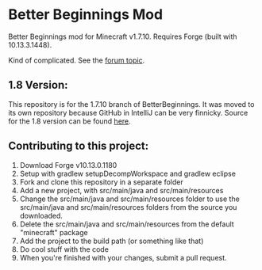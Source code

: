 Better Beginnings Mod
=========

Better Beginnings mod for Minecraft v1.7.10. Requires Forge (built with 10.13.3.1448).

Kind of complicated. See the [forum topic](http://www.minecraftforum.net/forums/mapping-and-modding/minecraft-mods/wip-mods/2192122-betterbeginnings-mod).

1.8 Version:
-----------
This repository is for the 1.7.10 branch of BetterBeginnings. It was moved to its own repository because GitHub in IntelliJ can be very finnicky. Source for the 1.8 version can be found [here](https://github.com/einsteinsci/betterbeginnings).

Contributing to this project:
-----------------------------
1. Download Forge v10.13.0.1180
2. Setup with gradlew setupDecompWorkspace and gradlew eclipse
3. Fork and clone this repository in a separate folder
4. Add a new project, with src/main/java and src/main/resources
5. Change the src/main/java and src/main/resources folder to use the src/main/java and src/main/resources folders from the source you downloaded.
6. Delete the src/main/java and src/main/resources from the default "minecraft" package
7. Add the project to the build path (or something like that)
8. Do cool stuff with the code
9. When you're finished with your changes, submit a pull request.
